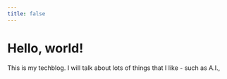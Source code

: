```yaml
---
title: false
---
```


# Hello, world!

This is my techblog. I will talk about lots of things that I like - such as A.I., 